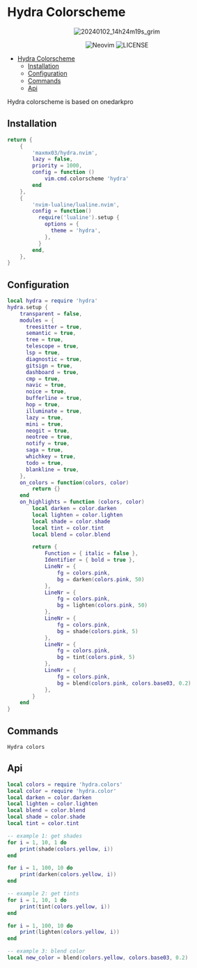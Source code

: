 # Hydra Colorscheme

<div align="center">
  
![20240102_14h24m19s_grim](https://github.com/maxmx03/hydra.nvim/assets/50273941/4414a2c4-371a-4a7d-bbbc-e29ba3dd76ad)
  
![Neovim](https://img.shields.io/badge/Neovim-v0.9.1+-blue?NeoVim-%2357A143.svg?&style=for-the-badge&logo=neovim&logoColor=white)
![LICENSE](https://shields.io/badge/LICENSE-MIT-orange?style=for-the-badge)

</div>

<!--toc:start-->
- [Hydra Colorscheme](#hydra-colorscheme)
  - [Installation](#installation)
  - [Configuration](#configuration)
  - [Commands](#commands)
  - [Api](#api)
<!--toc:end-->

Hydra colorscheme is based on onedarkpro

## Installation

```lua
return {
    {
        'maxmx03/hydra.nvim',
        lazy = false,
        priority = 1000,
        config = function ()
            vim.cmd.colorscheme 'hydra'
        end
    },
    {
        'nvim-lualine/lualine.nvim',
        config = function()
          require('lualine').setup {
            options = {
              theme = 'hydra',
            },
          }
        end,
    },
}
```

## Configuration

```lua
local hydra = require 'hydra'
hydra.setup {
    transparent = false,
    modules = {
      treesitter = true,
      semantic = true,
      tree = true,
      telescope = true,
      lsp = true,
      diagnostic = true,
      gitsign = true,
      dashboard = true,
      cmp = true,
      navic = true,
      noice = true,
      bufferline = true,
      hop = true,
      illuminate = true,
      lazy = true,
      mini = true,
      neogit = true,
      neotree = true,
      notify = true,
      saga = true,
      whichkey = true,
      todo = true,
      blankline = true,
    },
    on_colors = function(colors, color)
        return {}
    end
    on_highlights = function (colors, color)
        local darken = color.darken
        local lighten = color.lighten
        local shade = color.shade
        local tint = color.tint
        local blend = color.blend

        return {
            Function = { italic = false },
            Identifier = { bold = true },
            LineNr = {
                fg = colors.pink,
                bg = darken(colors.pink, 50)
            },
            LineNr = {
                fg = colors.pink,
                bg = lighten(colors.pink, 50)
            },
            LineNr = {
                fg = colors.pink,
                bg = shade(colors.pink, 5)
            },
            LineNr = {
                fg = colors.pink,
                bg = tint(colors.pink, 5)
            },
            LineNr = {
                fg = colors.pink,
                bg = blend(colors.pink, colors.base03, 0.2)
            },
        }
    end
}
```

## Commands

`Hydra colors`

## Api

```lua
local colors = require 'hydra.colors'
local color = require 'hydra.color'
local darken = color.darken
local lighten = color.lighten
local blend = color.blend
local shade = color.shade
local tint = color.tint

-- example 1: get shades
for i = 1, 10, 1 do
    print(shade(colors.yellow, i))
end

for i = 1, 100, 10 do
    print(darken(colors.yellow, i))
end

-- example 2: get tints
for i = 1, 10, 1 do
    print(tint(colors.yellow, i))
end

for i = 1, 100, 10 do
    print(lighten(colors.yellow, i))
end

-- example 3: blend color
local new_color = blend(colors.yellow, colors.base03, 0.2)
```
